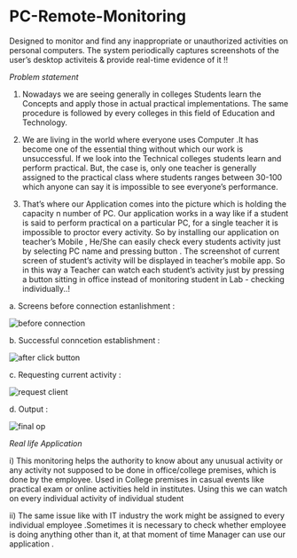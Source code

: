 # PC-Remote-Monitoring
Designed to monitor and find any inappropriate or unauthorized activities on personal computers. The system periodically captures screenshots of the user’s desktop activiteis &amp; provide real-time evidence of it !!



*Problem statement*

1. Nowadays we are seeing generally in colleges Students learn the Concepts and apply those in actual practical implementations. The same procedure is followed by every colleges in this field of Education and Technology.

2. We are living in the world where everyone uses Computer .It has become one of the essential thing without which our work is unsuccessful.  If we look into the Technical colleges students learn and perform practical. But, the case is, only one teacher is generally assigned to the practical class where students ranges between 30-100 which anyone can say it is impossible to see everyone’s performance.

3. That’s where our Application comes into the picture which is holding the capacity n number of PC. Our application works in a way like if a student is said to perform practical on a particular PC, for a single teacher it is impossible to proctor every activity. So by installing our application on teacher’s Mobile , He/She can easily check every students activity just by selecting PC name and pressing button . The screenshot of current screen of student’s activity will be displayed in teacher’s mobile app. So in this way a Teacher can watch each student’s activity just by pressing a button sitting in office instead of monitoring  student in Lab - checking individually..!  

a. Screens before connection estanlishment :
   
   ![before connection](https://github.com/arbaj2002/PC-Remote-Monitoring/assets/57356090/54ec11d8-2920-4e03-9aa5-83858f55118d)

b. Successful conncetion establishment :

   ![after click button](https://github.com/arbaj2002/PC-Remote-Monitoring/assets/57356090/12be17d5-8b1a-43b7-a90c-45ff15a9bf74)

c. Requesting current activity :
   
   ![request client](https://github.com/arbaj2002/PC-Remote-Monitoring/assets/57356090/53236127-1fc4-4251-a03d-799de572d752)
 
 d. Output :
 
 ![final op](https://github.com/arbaj2002/PC-Remote-Monitoring/assets/57356090/420d51c5-2524-4720-b480-9262ddc7f889)


*Real life Application*

i) This monitoring helps the authority to know about any unusual activity or any activity not supposed to be done in office/college premises, which is done by the employee.
Used in College premises in casual events like practical exam or online activities held in institutes. Using this we can watch on every individual activity of individual student 
 
ii) The same issue like with IT industry the work might  be assigned to every individual employee .Sometimes it is necessary to check whether employee is doing anything other than it, at that moment of time Manager can use our application .



